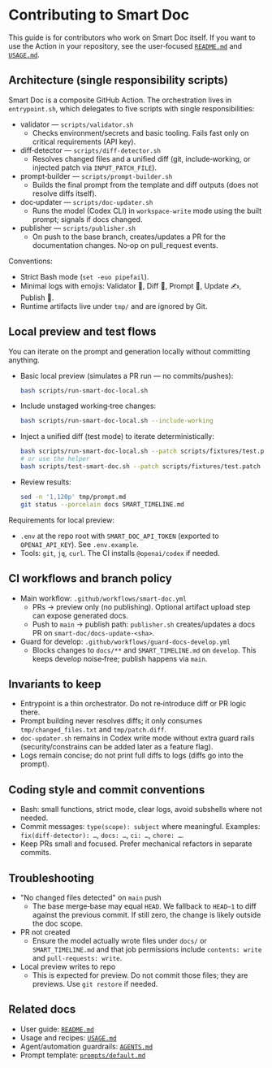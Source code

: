 # Contributing to Smart Doc

This guide is for contributors who work on Smart Doc itself. If you want to use the Action in your repository, see the user‑focused [`README.md`](./README.md) and [`USAGE.md`](./USAGE.md).

## Architecture (single responsibility scripts)
Smart Doc is a composite GitHub Action. The orchestration lives in `entrypoint.sh`, which delegates to five scripts with single responsibilities:

- validator — `scripts/validator.sh`
  - Checks environment/secrets and basic tooling. Fails fast only on critical requirements (API key).
- diff‑detector — `scripts/diff-detector.sh`
  - Resolves changed files and a unified diff (git, include‑working, or injected patch via `INPUT_PATCH_FILE`).
- prompt‑builder — `scripts/prompt-builder.sh`
  - Builds the final prompt from the template and diff outputs (does not resolve diffs itself).
- doc‑updater — `scripts/doc-updater.sh`
  - Runs the model (Codex CLI) in `workspace-write` mode using the built prompt; signals if docs changed.
- publisher — `scripts/publisher.sh`
  - On push to the base branch, creates/updates a PR for the documentation changes. No‑op on pull_request events.

Conventions:
- Strict Bash mode (`set -euo pipefail`).
- Minimal logs with emojis: Validator 🧪, Diff 🔎, Prompt 🧩, Update ✍️, Publish 🚀.
- Runtime artifacts live under `tmp/` and are ignored by Git.

## Local preview and test flows
You can iterate on the prompt and generation locally without committing anything.

- Basic local preview (simulates a PR run — no commits/pushes):
  ```bash
  bash scripts/run-smart-doc-local.sh
  ```
- Include unstaged working‑tree changes:
  ```bash
  bash scripts/run-smart-doc-local.sh --include-working
  ```
- Inject a unified diff (test mode) to iterate deterministically:
  ```bash
  bash scripts/run-smart-doc-local.sh --patch scripts/fixtures/test.patch
  # or use the helper
  bash scripts/test-smart-doc.sh --patch scripts/fixtures/test.patch
  ```
- Review results:
  ```bash
  sed -n '1,120p' tmp/prompt.md
  git status --porcelain docs SMART_TIMELINE.md
  ```

Requirements for local preview:
- `.env` at the repo root with `SMART_DOC_API_TOKEN` (exported to `OPENAI_API_KEY`). See `.env.example`.
- Tools: `git`, `jq`, `curl`. The CI installs `@openai/codex` if needed.

## CI workflows and branch policy
- Main workflow: `.github/workflows/smart-doc.yml`
  - PRs → preview only (no publishing). Optional artifact upload step can expose generated docs.
  - Push to `main` → publish path: `publisher.sh` creates/updates a docs PR on `smart-doc/docs-update-<sha>`.
- Guard for develop: `.github/workflows/guard-docs-develop.yml`
  - Blocks changes to `docs/**` and `SMART_TIMELINE.md` on `develop`. This keeps develop noise‑free; publish happens via `main`.

## Invariants to keep
- Entrypoint is a thin orchestrator. Do not re‑introduce diff or PR logic there.
- Prompt building never resolves diffs; it only consumes `tmp/changed_files.txt` and `tmp/patch.diff`.
- `doc-updater.sh` remains in Codex write mode without extra guard rails (security/constrains can be added later as a feature flag).
- Logs remain concise; do not print full diffs to logs (diffs go into the prompt).

## Coding style and commit conventions
- Bash: small functions, strict mode, clear logs, avoid subshells where not needed.
- Commit messages: `type(scope): subject` where meaningful. Examples: `fix(diff-detector): …`, `docs: …`, `ci: …`, `chore: …`.
- Keep PRs small and focused. Prefer mechanical refactors in separate commits.

## Troubleshooting
- "No changed files detected" on `main` push
  - The base merge‑base may equal `HEAD`. We fallback to `HEAD~1` to diff against the previous commit. If still zero, the change is likely outside the doc scope.
- PR not created
  - Ensure the model actually wrote files under `docs/` or `SMART_TIMELINE.md` and that job permissions include `contents: write` and `pull-requests: write`.
- Local preview writes to repo
  - This is expected for preview. Do not commit those files; they are previews. Use `git restore` if needed.

## Related docs
- User guide: [`README.md`](./README.md)
- Usage and recipes: [`USAGE.md`](./USAGE.md)
- Agent/automation guardrails: [`AGENTS.md`](./AGENTS.md)
- Prompt template: [`prompts/default.md`](./prompts/default.md)
